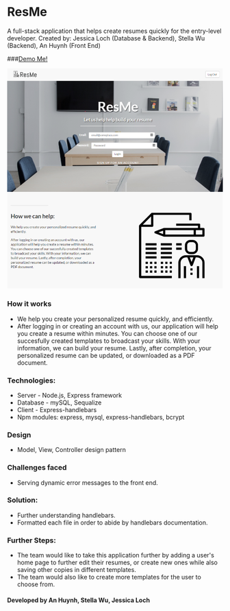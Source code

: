 # ResMe
A full-stack application that helps create resumes quickly for the entry-level developer. 
Created by: Jessica Loch (Database & Backend), Stella Wu (Backend), An Huynh (Front End)

###[Demo Me!](https://resumeme.herokuapp.com/)

![Landing Page](./public/assets/images/landingPage.PNG)

### How it works
* We help you create your personalized resume quickly, and efficiently.
* After logging in or creating an account with us, our application will help you create a resume within minutes. You can choose one of our succesfully created templates to broadcast your skills. With your information, we can build your resume. Lastly, after completion, your personalized resume can be updated, or downloaded as a PDF document.

### Technologies:
* Server - Node.js, Express framework
* Database - mySQL, Sequalize
* Client - Express-handlebars
* Npm modules: express, mysql, express-handlebars, bcrypt

### Design
* Model, View, Controller design pattern

### Challenges faced
* Serving dynamic error messages to the front end.

### Solution:
* Further understanding handlebars.
* Formatted each file in order to abide by handlebars documentation.

### Further Steps:
* The team would like to take this application further by adding a user's home page to further edit their resumes, or create new ones while also saving other copies in different templates.
* The team would also like to create more templates for the user to choose from. 


#### Developed by An Huynh, Stella Wu, Jessica Loch